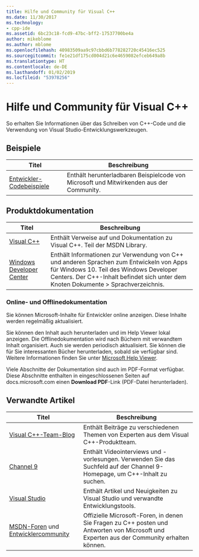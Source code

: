 ```yaml
---
title: Hilfe und Community für Visual C++
ms.date: 11/30/2017
ms.technology:
- cpp-ide
ms.assetid: 6bc23c18-fcd9-47bc-bff2-17537700be4a
author: mikeblome
ms.author: mblome
ms.openlocfilehash: 40983509aa9c97cbbd6b778282720c45416ec525
ms.sourcegitcommit: fe1e21df175cd004d21c6e4659082efceb649a8b
ms.translationtype: HT
ms.contentlocale: de-DE
ms.lasthandoff: 01/02/2019
ms.locfileid: "53978256"
---
```

# <a name="visual-c-help-and-community"></a>Hilfe und Community für Visual C++

So erhalten Sie Informationen über das Schreiben von C++-Code und die Verwendung von Visual Studio-Entwicklungswerkzeugen.

## <a name="samples"></a>Beispiele

|Titel|Beschreibung|
|-----------|-----------------|
|[Entwickler-Codebeispiele](https://code.msdn.microsoft.com/)|Enthält herunterladbaren Beispielcode von Microsoft und Mitwirkenden aus der Community.|

## <a name="product-documentation"></a>Produktdokumentation

|Titel|Beschreibung|
|-----------|-----------------|
|[Visual C++](visual-cpp-in-visual-studio.md)|Enthält Verweise auf und Dokumentation zu Visual C++. Teil der MSDN Library.|
|[Windows Developer Center](https://developer.microsoft.com/windows/)|Enthält Informationen zur Verwendung von C++ und anderen Sprachen zum Entwickeln von Apps für Windows 10. Teil des Windows Developer Centers. Der C++-Inhalt befindet sich unter dem Knoten Dokumente > Sprachverzeichnis.|

### <a name="online-and-offline-documentation"></a>Online- und Offlinedokumentation

Sie können Microsoft-Inhalte für Entwickler online anzeigen. Diese Inhalte werden regelmäßig aktualisiert.

Sie können den Inhalt auch herunterladen und im Help Viewer lokal anzeigen. Die Offlinedokumentation wird nach Büchern mit verwandtem Inhalt organisiert. Auch sie werden periodisch aktualisiert. Sie können die für Sie interessanten Bücher herunterladen, sobald sie verfügbar sind. Weitere Informationen finden Sie unter [Microsoft Help Viewer](/visualstudio/ide/microsoft-help-viewer).

Viele Abschnitte der Dokumentation sind auch im PDF-Format verfügbar. Diese Abschnitte enthalten in eingeschlossenen Seiten auf docs.microsoft.com einen **Download PDF**-Link (PDF-Datei herunterladen).

## <a name="related-articles"></a>Verwandte Artikel

|Titel|Beschreibung|
|-----------|-----------------|
|[Visual C++-Team-Blog](https://blogs.msdn.microsoft.com/vcblog/)|Enthält Beiträge zu verschiedenen Themen von Experten aus dem Visual C++-Produktteam.|
|[Channel 9](https://channel9.msdn.com/)|Enthält Videointerviews und -vorlesungen. Verwenden Sie das Suchfeld auf der Channel 9-Homepage, um C++-Inhalt zu suchen.|
|[Visual Studio](https://visualstudio.microsoft.com/)|Enthält Artikel und Neuigkeiten zu Visual Studio und verwandte Entwicklungstools.|
|[MSDN-Foren](https://social.msdn.microsoft.com/Forums/home?category=visualc) und [Entwicklercommunity](https://developercommunity.visualstudio.com)|Offizielle Microsoft-Foren, in denen Sie Fragen zu C++ posten und Antworten von Microsoft und Experten aus der Community erhalten können.|
